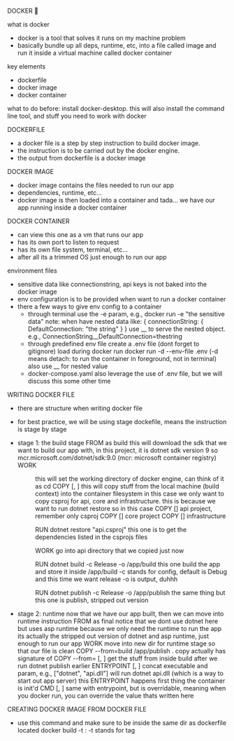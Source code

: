 DOCKER 🐳

what is docker 
- docker is a tool that solves it runs on my machine problem 
- basically bundle up all deps, runtime, etc, into a file called image and run it inside a virtual machine called docker container 

key elements
- dockerfile 
- docker image 
- docker container 

what to do before: 
install docker-desktop. this will also install the command line tool, and stuff you need to work with docker 

DOCKERFILE 
- a docker file is a step by step instruction to build docker image. 
- the instruction is to be carried out by the docker engine. 
- the output from dockerfile is a docker image 

DOCKER IMAGE 
- docker image contains the files needed to run our app
- dependencies, runtime, etc... 
- docker image is then loaded into a container and tada... we have our app running inside a docker container 

DOCKER CONTAINER 
- can view this one as a vm that runs our app
- has its own port to listen to request 
- has its own file system, terminal, etc...
- after all its a trimmed OS just enough to run our app

environment files 
- sensitive data like connectionstring, api keys is not baked into the docker image 
- env configuration is to be provided when want to run a docker container 
- there a few ways to give env config to a container 
    - through terminal use the -e param, e.g., 
        docker run -e "the sensitive data" 
        note: when have nested data like: 
        {
            connectionString: {
                DefaultConnection: "the string"
            }
        }
        use __ to serve the nested object. e.g., ConnectionString__DefaultConnection=thestring
    - through predefined env file 
        create a .env file (dont forget to gitignore)
        load during docker run 
        docker run -d --env-file .env (-d means detach: to run the container in foreground, not in terminal)
        also use __ for nested value 
    - docker-compose.yaml
        also leverage the use of .env file, but we will discuss this some other time 

WRITING DOCKER FILE 
- there are structure when writing docker file 
- for best practice, we will be using stage dockefile, means the instruction is stage by stage 
- stage 1: the build stage 
    FROM <sdk> as build
        this will download the sdk that we want to build our app with, in this project, it is dotnet sdk version 9 so
        mcr.microsoft.com/dotnet/sdk:9.0 (mcr: microsoft container registry)
    WORK <dir> 
        this will set the working directory of docker engine, can think of it as cd <path>
    COPY [<source>, <destination>] 
        this will copy stuff from the local machine (build context) into the container filesystem 
        in this case we only want to copy csproj for api, core and infrastructure. this is because we want to run dotnet restore
        so in this case
    COPY [] api project, remember only csproj
    COPY [] core project 
    COPY [] infrastructure 

    RUN dotnet restore "api.csproj" 
        this one is to get the dependencies listed in the csprojs files 
    
    WORK <api-dir> 
        go into api directory that we copied just now 

    RUN dotnet build <api-csproj> -c Release -o /app/build 
        this one build the app and store it inside /app/build 
        -c stands for config, default is Debug and this time we want release 
        -o is output, duhhh
    
    RUN dotnet publish <api-csproj> -c Release -o /app/publish
        the same thing but this one is publish, stripped out version
    
- stage 2: runtime 
    now that we have our app built, then we can move into runtime instruction 
    FROM <asp-dotnet-runtime> as final 
        notice that we dont use dotnet here but uses asp runtime
        because we only need the runtime to run the app
        its actually the stripped out version of dotnet and asp runtime, just enough to run our app
    WORK <runtime-dir> 
        move into new dir for runtime stage so that our file is clean 
    COPY --from=build /app/publish .
        copy actually has signature of COPY --from=<stage-name-or-index> [<source>, <destination>]
        get the stuff from inside build after we run dotnet publish earlier 
    ENTRYPOINT [<executable>, <param>]
        concat executable and param, e.g., ["dotnet", "api.dll"] will run dotnet api.dll (which is a way to start out app server)
        this ENTRYPOINT happens first thing the container is init'd
    CMD [<executable>, <param>]
        same with entrypoint, but is overridable, meaning when you docker run, you can override the value thats written here 

CREATING DOCKER IMAGE FROM DOCKER FILE 
- use this command and make sure to be inside the same dir as dockerfile located 
    docker build -t <name>:<tag>
        -t stands for tag 
    